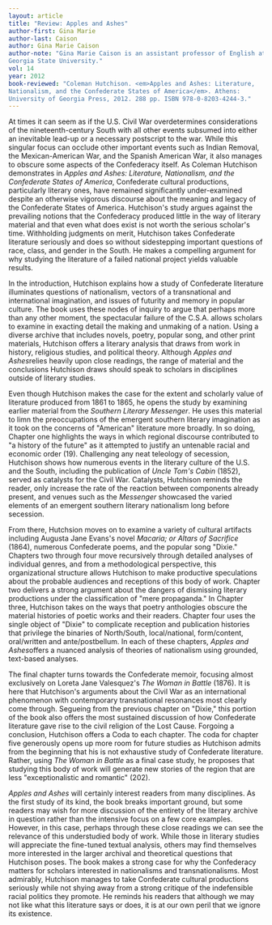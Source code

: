 ```yaml
---
layout: article
title: "Review: Apples and Ashes"
author-first: Gina Marie
author-last: Caison
author: Gina Marie Caison
author-note: "Gina Marie Caison is an assistant professor of English at 
Georgia State University."
vol: 14
year: 2012
book-reviewed: "Coleman Hutchison. <em>Apples and Ashes: Literature, 
Nationalism, and the Confederate States of America</em>. Athens: 
University of Georgia Press, 2012. 288 pp. ISBN 978-0-8203-4244-3."
---
```


At times it can seem as if the U.S. Civil War overdetermines
considerations of the nineteenth-century South with all other events
subsumed into either an inevitable lead-up or a necessary postscript to
the war. While this singular focus can occlude other important events
such as Indian Removal, the Mexican-American War, and the Spanish
American War, it also manages to obscure some aspects of the Confederacy
itself. As Coleman Hutchison demonstrates in *Apples and Ashes:
Literature, Nationalism, and the Confederate States of America*,
Confederate cultural productions, particularly literary ones, have
remained significantly under-examined despite an otherwise vigorous
discourse about the meaning and legacy of the Confederate States of
America. Hutchison's study argues against the prevailing notions that
the Confederacy produced little in the way of literary material and that
even what does exist is not worth the serious scholar's time.
Withholding judgments on merit, Hutchison takes Confederate literature
seriously and does so without sidestepping important questions of race,
class, and gender in the South. He makes a compelling argument for why
studying the literature of a failed national project yields valuable
results.

In the introduction, Hutchison explains how a study of Confederate
literature illuminates questions of nationalism, vectors of a
transnational and international imagination, and issues
of futurity and memory in popular culture. The book uses these nodes of
inquiry to argue that perhaps more than any other moment, the
spectacular failure of the C.S.A. allows scholars to examine in exacting
detail the making and unmaking of a nation. Using a diverse archive that
includes novels, poetry, popular song, and other print materials,
Hutchison offers a literary analysis that draws from work in history,
religious studies, and political theory. Although *Apples and
Ashes*relies heavily upon close readings, the range of material and the
conclusions Hutchison draws should speak to scholars in disciplines
outside of literary studies.

Even though Hutchison makes the case for the extent and scholarly value
of literature produced from 1861 to 1865, he opens the study by
examining earlier material from the *Southern Literary Messenger*. He
uses this material to limn the preoccupations of the emergent southern
literary imagination as it took on the concerns of "American" literature
more broadly. In so doing, Chapter one highlights the ways in which
regional discourse contributed to "a history of the future" as it
attempted to justify an untenable racial and economic order (19).
Challenging any neat teleology of secession, Hutchison shows how
numerous events in the literary culture of the U.S. and the South,
including the publication of *Uncle Tom's Cabin* (1852), served as
catalysts for the Civil War. Catalysts, Hutchison reminds the reader,
only increase the rate of the reaction between components already
present, and venues such as the *Messenger* showcased the varied
elements of an emergent southern literary nationalism long before
secession.

From there, Hutchsion moves on to examine a variety of cultural
artifacts including Augusta Jane Evans's novel *Macaria; or Altars of
Sacrifice* (1864), numerous Confederate poems, and the popular song
"Dixie." Chapters two through four move recursively through detailed
analyses of individual genres, and from a methodological perspective,
this organizational structure allows Hutchison to make productive
speculations about the probable audiences and receptions of this body of
work. Chapter two delivers a strong argument about the dangers of
dismissing literary productions under the classification of "mere
propaganda." In Chapter three, Hutchison takes on the ways that poetry
anthologies obscure the material histories of poetic works and their
readers. Chapter four uses the single object of "Dixie" to complicate
reception and publication histories that privilege the binaries of
North/South, local/national, form/content, oral/written and
ante/postbellum. In each of these chapters, *Apples and Ashes*offers a
nuanced analysis of theories of nationalism using grounded, text-based
analyses.

The final chapter turns towards the Confederate memoir, focusing almost
exclusively on Loreta Jane Valesquez's *The Woman in Battle* (1876). It
is here that Hutchison's arguments about the Civil War as an
international phenomenon with contemporary transnational resonances most
clearly come through. Segueing from the previous chapter on "Dixie,"
this portion of the book also offers the most sustained discussion of
how Confederate literature gave rise to the civil religion of the Lost
Cause. Forgoing a conclusion, Hutchison offers a Coda to each chapter.
The coda for chapter five generously opens up more room for future
studies as Hutchison admits from the beginning that his is not
exhaustive study of Confederate literature. Rather, using *The Woman in
Battle* as a final case study, he proposes that studying this body of
work will generate new stories of the region that are less
"exceptionalistic and romantic" (202).

*Apples and Ashes* will certainly interest readers from many
disciplines. As the first study of its kind, the book breaks important
ground, but some readers may wish for more discussion of the entirety of
the literary archive in question rather than the intensive focus on a
few core examples.   However, in this case, perhaps through these close
readings we can see the relevance of this understudied body of work.
While those in literary studies will appreciate the fine-tuned textual
analysis, others may find themselves more interested in the larger
archival and theoretical questions that Hutchison poses. The book makes
a strong case for why the Confederacy matters for scholars interested in
nationalisms and transnationalisms. Most admirably, Hutchison manages to
take Confederate cultural productions seriously while not shying away
from a strong critique of the indefensible racial politics they promote.
He reminds his readers that although we may not like what this
literature says or does, it is at our own peril that we ignore its
existence.
